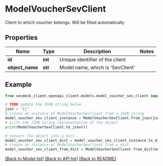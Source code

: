 # ModelVoucherSevClient

Client to which voucher belongs. Will be filled automatically

## Properties

Name | Type | Description | Notes
------------ | ------------- | ------------- | -------------
**id** | **int** | Unique identifier of the client | 
**object_name** | **str** | Model name, which is &#39;SevClient&#39; | 

## Example

```python
from sevdesk_client.openapi_client.models.model_voucher_sev_client import ModelVoucherSevClient

# TODO update the JSON string below
json = "{}"
# create an instance of ModelVoucherSevClient from a JSON string
model_voucher_sev_client_instance = ModelVoucherSevClient.from_json(json)
# print the JSON string representation of the object
print(ModelVoucherSevClient.to_json())

# convert the object into a dict
model_voucher_sev_client_dict = model_voucher_sev_client_instance.to_dict()
# create an instance of ModelVoucherSevClient from a dict
model_voucher_sev_client_from_dict = ModelVoucherSevClient.from_dict(model_voucher_sev_client_dict)
```
[[Back to Model list]](../README.md#documentation-for-models) [[Back to API list]](../README.md#documentation-for-api-endpoints) [[Back to README]](../README.md)


